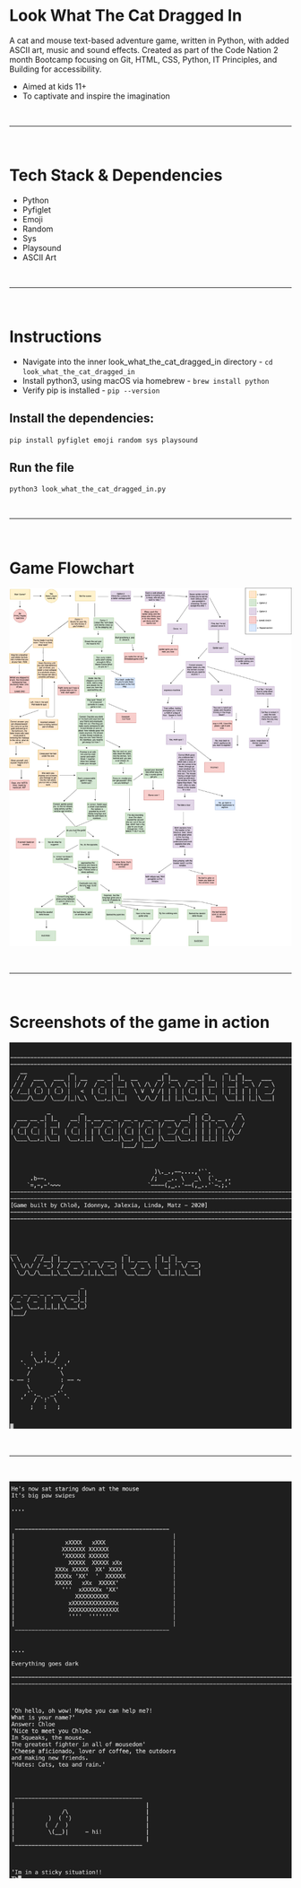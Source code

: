 # Look What The Cat Dragged In
A cat and mouse text-based adventure game, written in Python, with added ASCII art, music and sound effects. Created as part of the Code Nation 2 month Bootcamp focusing on Git, HTML, CSS, Python, IT Principles, and Building for accessibility.

- Aimed at kids 11+ 
- To captivate and inspire the imagination 

<br>

--------
<br>

# Tech Stack & Dependencies
- Python
- Pyfiglet
- Emoji
- Random
- Sys
- Playsound
- ASCII Art

<br>

--------
<br>

# Instructions

- Navigate into the inner look_what_the_cat_dragged_in directory - ```cd look_what_the_cat_dragged_in```
- Install python3, using macOS via homebrew - ```brew install python```
- Verify pip is installed - ```pip --version```

## Install the dependencies:
```zsh/bash
pip install pyfiglet emoji random sys playsound
```
## Run the file
```zsh/bash
python3 look_what_the_cat_dragged_in.py 
```

<br>

--------
<br>

# Game Flowchart

![Flowchart](./look_what_the_cat_dragged_in/images/story-flow-chart.png)

<br>

--------
<br>

# Screenshots of the game in action
![Introduction](./look_what_the_cat_dragged_in/images/introduction-screenshot.png)

<br>

--------
<br>

![Hello](./look_what_the_cat_dragged_in/images/hello-screenshot.png)
